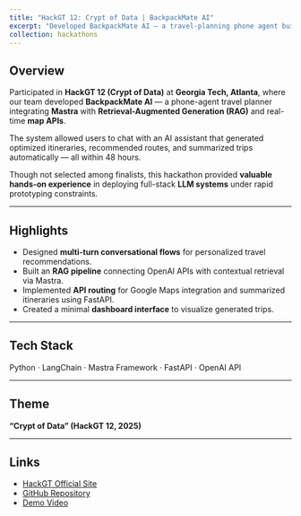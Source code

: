 ```yaml
---
title: "HackGT 12: Crypt of Data | BackpackMate AI"
excerpt: "Developed BackpackMate AI — a travel-planning phone agent built with the Mastra Framework and LLM-based retrieval pipelines.<br/><img src='/images/hackathons/hackgt2025.png'>"
collection: hackathons
---
```


## Overview
Participated in **HackGT 12 (Crypt of Data)** at **Georgia Tech, Atlanta**, where our team developed **BackpackMate AI** — a phone-agent travel planner integrating **Mastra** with **Retrieval-Augmented Generation (RAG)** and real-time **map APIs**.

The system allowed users to chat with an AI assistant that generated optimized itineraries, recommended routes, and summarized trips automatically — all within 48 hours.

Though not selected among finalists, this hackathon provided **valuable hands-on experience** in deploying full-stack **LLM systems** under rapid prototyping constraints.

---

## Highlights
- Designed **multi-turn conversational flows** for personalized travel recommendations.  
- Built an **RAG pipeline** connecting OpenAI APIs with contextual retrieval via Mastra.  
- Implemented **API routing** for Google Maps integration and summarized itineraries using FastAPI.  
- Created a minimal **dashboard interface** to visualize generated trips.

---

## Tech Stack
Python · LangChain · Mastra Framework · FastAPI · OpenAI API  

---

## Theme
**“Crypt of Data” (HackGT 12, 2025)**  

---

## Links
- [HackGT Official Site](https://hack.gt)  
- [GitHub Repository](https://github.com/KingdomClasher/BackpackMate-AI) 
- [Demo Video](https://devpost.com/software/backpackmate-ai) 
